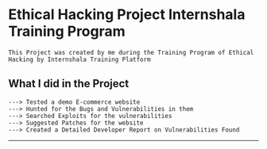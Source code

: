 # Ethical Hacking Project Internshala Training Program
    This Project was created by me during the Training Program of Ethical Hacking by Internshala Training Platform

## What I did in the Project

    ---> Tested a demo E-commerce website
    ---> Hunted for the Bugs and Vulnerabilities in them
    ---> Searched Exploits for the vulnerabilities
    ---> Suggested Patches for the website
    ---> Created a Detailed Developer Report on Vulnerabilities Found

------------------------------------------------------------------------------------------------------------------------------------------------------------------------------------------------------------
